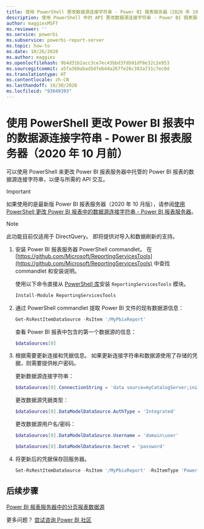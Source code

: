 ```yaml
---
title: 使用 PowerShell 更改数据源连接字符串 - Power BI 报表服务器（2020 年 10 月前）
description: 使用 PowerShell 中的 API 更改数据源连接字符串 - Power BI 报表服务器（2020 年 10 月前）。
author: maggiesMSFT
ms.reviewer: ''
ms.service: powerbi
ms.subservice: powerbi-report-server
ms.topic: how-to
ms.date: 10/26/2020
ms.author: maggies
ms.openlocfilehash: 9b4d31b2acc3ce7ec43bbd3fdb91df8e32c2e953
ms.sourcegitcommit: a5fa368abad54feb44a267fe26c383a731c7ec0d
ms.translationtype: HT
ms.contentlocale: zh-CN
ms.lasthandoff: 10/30/2020
ms.locfileid: "93049393"
---
```

# <a name="change-data-source-connection-strings-in-power-bi-reports-with-powershell---power-bi-report-server-pre-october-2020"></a>使用 PowerShell 更改 Power BI 报表中的数据源连接字符串 - Power BI 报表服务器（2020 年 10 月前）


可以使用 PowerShell 来更改 Power BI 报表服务器中托管的 Power BI 报表的数据源连接字符串，以便与所需的 API 交互。 

> [!IMPORTANT]
> 如果使用的是最新版 Power BI 报表服务器（2020 年 10 月版），请参阅[使用 PowerShell 更改 Power BI 报表中的数据源连接字符串 - Power BI 报表服务器](connect-data-source-apis.md)。

> [!NOTE]
> 此功能目前仅适用于 DirectQuery。 即将提供对导入和数据刷新的支持。

1. 安装 Power BI 报表服务器 PowerShell commandlet。 在 [https://github.com/Microsoft/ReportingServicesTools](https://github.com/Microsoft/ReportingServicesTools) 中查找 commandlet 和安装说明。 

    使用以下命令直接从 [PowerShell 库](https://www.powershellgallery.com/packages/ReportingServicesTools/)安装 `ReportingServicesTools` 模块。

    ```powershell
    Install-Module ReportingServicesTools
    ```

2. 通过 PowerShell commandlet 提取 Power BI 文件的现有数据源信息：

    ```powershell
    Get-RsRestItemDataSource -RsItem '/MyPbixReport'
    ```

    查看 Power BI 报表中包含的第一个数据源的信息： 

    ```powershell
    $dataSources[0]
    ```

3. 根据需要更新连接和凭据信息。 如果更新连接字符串和数据源使用了存储的凭据，则需要提供帐户密码。 

    更新数据源连接字符串：

    ```powershell
    $dataSources[0].ConnectionString = 'data source=myCatalogServer;initial catalog=ReportServer;persist security info=False' 
    ```

    更改数据源凭据类型：

    ```powershell
    $dataSources[0].DataModelDataSource.AuthType = 'Integrated'
    ```

    更改数据源用户名/密码：

    ```powershell
    $dataSources[0].DataModelDataSource.Username = 'domain\user'
    ```
    ```powershell
    $dataSources[0].DataModelDataSource.Secret = 'password'
    ```

4. 将更新后的凭据保存回服务器。

    ```powershell
    Set-RsRestItemDataSource -RsItem '/MyPbixReport' -RsItemType 'PowerBIReport' -DataSources $dataSources
    ```

## <a name="next-steps"></a>后续步骤

[Power BI 报表服务器中的分页报表数据源](connect-data-sources.md) 

更多问题？ [尝试咨询 Power BI 社区](https://community.powerbi.com/)
